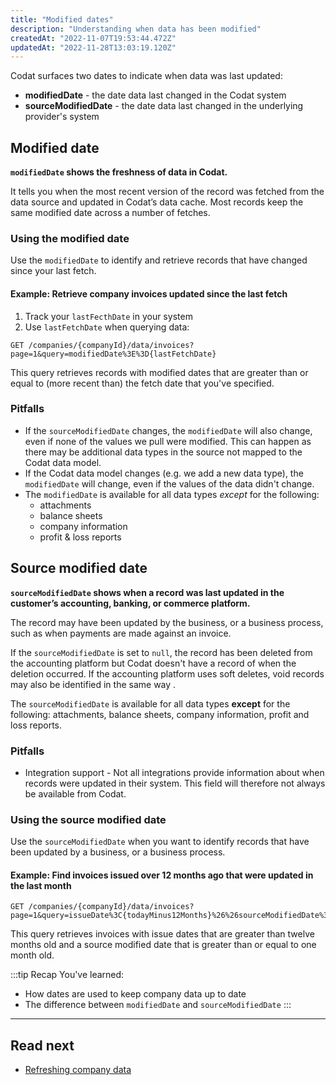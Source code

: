 ```yaml
---
title: "Modified dates"
description: "Understanding when data has been modified"
createdAt: "2022-11-07T19:53:44.472Z"
updatedAt: "2022-11-28T13:03:19.120Z"
---
```


Codat surfaces two dates to indicate when data was last updated:

- **modifiedDate** - the date data last changed in the Codat system
- **sourceModifiedDate** - the date data last changed in the underlying provider's system

## Modified date

**`modifiedDate` shows the freshness of data in Codat.**

It tells you when the most recent version of the record was fetched from the data source and updated in Codat’s data cache. Most records keep the same modified date across a number of fetches.

### Using the modified date

Use the `modifiedDate` to identify and retrieve records that have changed since your last fetch.

#### Example: Retrieve company invoices updated since the last fetch

1. Track your `lastFecthDate` in your system
2. Use `lastFetchDate` when querying data:

```http
GET /companies/{companyId}/data/invoices?page=1&query=modifiedDate%3E%3D{lastFetchDate}
```

This query retrieves records with modified dates that are greater than or equal to (more recent than) the fetch date that you've specified.

### Pitfalls

- If the `sourceModifiedDate` changes, the `modifiedDate` will also change, even if none of the values we pull were modified. This can happen as there may be additional data types in the source not mapped to the Codat data model.
- If the Codat data model changes (e.g. we add a new data type), the `modifiedDate` will change, even if the values of the data didn't change.
- The `modifiedDate` is available for all data types _except_ for the following:
  - attachments
  - balance sheets
  - company information
  - profit & loss reports

## Source modified date

**`sourceModifiedDate` shows when a record was last updated in the customer’s accounting, banking, or commerce platform.**

The record may have been updated by the business, or a business process, such as when payments are made against an invoice.

If the `sourceModifiedDate` is set to `null`, the record has been deleted from the accounting platform but Codat doesn't have a record of when the deletion occurred. If the accounting platform uses soft deletes, void records may also be identified in the same way .

The `sourceModifiedDate` is available for all data types **except** for the following: attachments, balance sheets, company information, profit and loss reports.

### Pitfalls

- Integration support - Not all integrations provide information about when records were updated in their system. This field will therefore not always be available from Codat.

### Using the source modified date

Use the `sourceModifiedDate` when you want to identify records that have been updated by a business, or a business process.

#### Example: Find invoices issued over 12 months ago that were updated in the last month

```http
GET /companies/{companyId}/data/invoices?page=1&query=issueDate%3C{todayMinus12Months}%26%26sourceModifiedDate%3E%3D{todayMinusOneMonth}
```

This query retrieves invoices with issue dates that are greater than twelve months old and a source modified date that is greater than or equal to one month old.

:::tip Recap
You've learned:
- How dates are used to keep company data up to date
- The difference between `modifiedDate` and `sourceModifiedDate`
:::

---

## Read next

- [Refreshing company data](/using-the-api/modified-dates)
